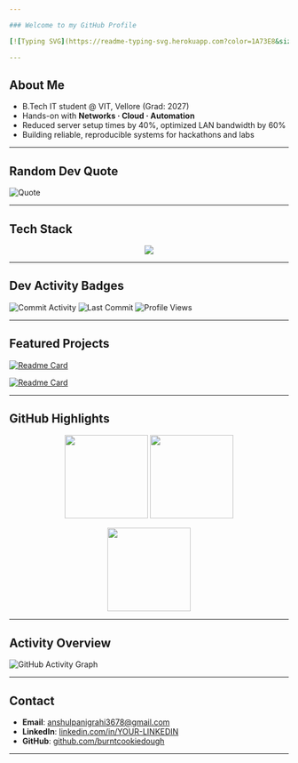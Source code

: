 ```yaml
---

### Welcome to my GitHub Profile  

[![Typing SVG](https://readme-typing-svg.herokuapp.com?color=1A73E8&size=22&lines=Networking+%7C+Cloud+%7C+Automation;Python+%7C+AWS+%7C+DevOps;Always+Learning+New+Things)](https://git.io/typing-svg)

---
```


## About Me
- B.Tech IT student @ VIT, Vellore (Grad: 2027)  
- Hands-on with **Networks · Cloud · Automation**  
- Reduced server setup times by 40%, optimized LAN bandwidth by 60%  
- Building reliable, reproducible systems for hackathons and labs  

---

## Random Dev Quote
![Quote](https://quotes-github-readme.vercel.app/api?type=horizontal&theme=dark)

---

## Tech Stack

<p align="center">
  <a href="#"><img src="https://skillicons.dev/icons?i=python,js,java,cpp,aws,docker,linux,nginx,git,github" /></a>
</p>

---

## Dev Activity Badges

![Commit Activity](https://img.shields.io/github/commit-activity/m/burntcookiedough/burntcookiedough?style=flat-square)
![Last Commit](https://img.shields.io/github/last-commit/burntcookiedough/burntcookiedough?style=flat-square)
![Profile Views](https://komarev.com/ghpvc/?username=burntcookiedough&color=blue&style=flat-square)

---

## Featured Projects

[![Readme Card](https://github-readme-stats.vercel.app/api/pin/?username=burntcookiedough&repo=raspberry-pi-cdn&theme=tokyonight)](https://github.com/burntcookiedough/raspberry-pi-cdn)

[![Readme Card](https://github-readme-stats.vercel.app/api/pin/?username=burntcookiedough&repo=fingerprint-detection&theme=tokyonight)](https://github.com/burntcookiedough/fingerprint-detection)

---

## GitHub Highlights

<p align="center">
  <img src="https://github-readme-stats.vercel.app/api?username=burntcookiedough&show_icons=true&theme=tokyonight" height="150" />
  <img src="https://github-readme-stats.vercel.app/api/top-langs/?username=burntcookiedough&layout=compact&theme=tokyonight" height="150" />
</p>

<p align="center">
  <img src="https://github-readme-streak-stats.herokuapp.com?user=burntcookiedough&theme=tokyonight" height="150" />
</p>

---

## Activity Overview
![GitHub Activity Graph](https://github-readme-activity-graph.vercel.app/graph?username=burntcookiedough&bg_color=0d1117&color=58a6ff&line=4a90e2&point=ffffff&area=true&hide_border=true)

---

## Contact
- **Email**: [anshulpanigrahi3678@gmail.com](mailto:anshulpanigrahi3678@gmail.com)  
- **LinkedIn**: [linkedin.com/in/YOUR-LINKEDIN](https://linkedin.com/in/YOUR-LINKEDIN)  
- **GitHub**: [github.com/burntcookiedough](https://github.com/burntcookiedough)  

---
